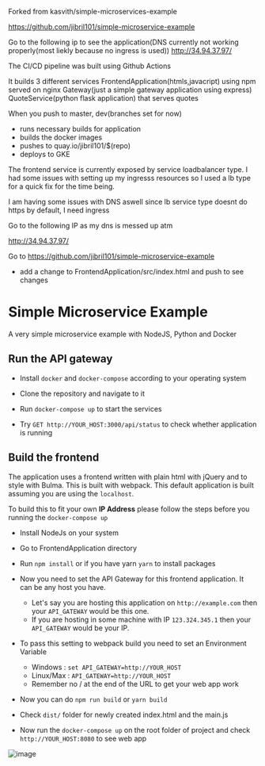 
Forked from kasvith/simple-microservices-example

https://github.com/jibril101/simple-microservice-example

Go to the following ip to see the application(DNS currently not working properly(most liekly because no ingress is used))
http://34.94.37.97/

The CI/CD pipeline was built using Github Actions

It builds 3 different services
FrontendApplication(htmls,javacript) using npm served on nginx 
Gateway(just a simple gateway application using express)
QuoteService(python flask application) that serves quotes

When you push to master, dev(branches set for now) 
- runs necessary builds for application
- builds the docker images
- pushes to quay.io/jibril101/$(repo)
- deploys to GKE 

The frontend service is currently exposed by service loadbalancer type. 
I had some issues with setting up my ingresss resources so I used a lb type
for a quick fix for the time being.

I am having some issues with DNS aswell since lb service type doesnt do https by default, I need ingress

Go to the following IP as my dns is messed up atm

http://34.94.37.97/

Go to https://github.com/jibril101/simple-microservice-example
- add a change to FrontendApplication/src/index.html and push to see changes


# Simple Microservice Example

A very simple microservice example with NodeJS, Python and Docker

## Run the API gateway

- Install `docker` and `docker-compose` according to your operating system

- Clone the repository and navigate to it

- Run `docker-compose up` to start the services

- Try `GET http://YOUR_HOST:3000/api/status` to check whether application is running

## Build the frontend

The application uses a frontend written with plain html with jQuery and to style with Bulma.
This is built with webpack. This default application is built assuming you are using the `localhost`.

To build this to fit your own **IP Address** please follow the steps before you running the `docker-compose up`

- Install NodeJs on your system

- Go to FrontendApplication directory

- Run `npm install` or if you have yarn `yarn` to install packages

- Now you need to set the API Gateway for this frontend application. It can be any host you have. 
    - Let's say you are hosting this application on `http://example.com` then your `API_GATEWAY` would be this one. 
    - If you are hosting in some machine with IP `123.324.345.1` then your `API_GATEWAY` would be your IP.

- To pass this setting to webpack build you need to set an Environment Variable
    - Windows : `set API_GATEWAY=http://YOUR_HOST`
    - Linux/Max : `API_GATEWAY=http://YOUR_HOST`
    * Remember no / at the end of the URL to get your web app work

- Now you can do `npm run build` or `yarn build`

- Check `dist/` folder for newly created index.html and the main.js

- Now run the `docker-compose up` on the root folder of project and check `http://YOUR_HOST:8080` to see web app 

![image](https://user-images.githubusercontent.com/13379595/42726706-82eb0ae6-87b6-11e8-8456-d933b9dfa73b.png)
